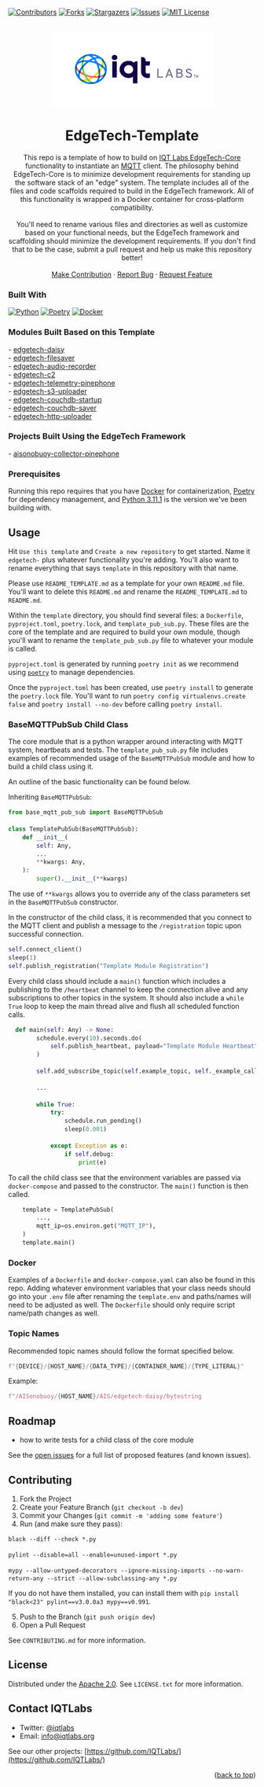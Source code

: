 <a name="readme-top"></a>

[contributors-shield]: https://img.shields.io/github/contributors/IQTLabs/edgetech-template.svg?style=for-the-badge
[contributors-url]: https://github.com/IQTLabs/edgetech-template/graphs/contributors
[forks-shield]: https://img.shields.io/github/forks/IQTLabs/edgetech-template.svg?style=for-the-badge
[forks-url]: https://github.com/IQTLabs/edgetech-template/network/members
[stars-shield]: https://img.shields.io/github/stars/IQTLabs/edgetech-template.svg?style=for-the-badge
[stars-url]: https://github.com/IQTLabs/edgetech-template/stargazers
[issues-shield]: https://img.shields.io/github/issues/IQTLabs/edgetech-template.svg?style=for-the-badge
[issues-url]: https://github.com/IQTLabs/edgetech-template/issues
[license-shield]: https://img.shields.io/github/license/IQTLabs/edgetech-template.svg?style=for-the-badge
[license-url]: https://github.com/IQTLabs/edgetech-template/blob/master/LICENSE.txt
[product-screenshot]: images/screenshot.png
[python]: https://img.shields.io/badge/python-000000?style=for-the-badge&logo=python
[python-url]: https://www.python.org
[poetry]: https://img.shields.io/badge/poetry-20232A?style=for-the-badge&logo=poetry
[poetry-url]: https://python-poetry.org
[docker]: https://img.shields.io/badge/docker-35495E?style=for-the-badge&logo=docker
[docker-url]: https://www.docker.com

[![Contributors][contributors-shield]][contributors-url]
[![Forks][forks-shield]][forks-url]
[![Stargazers][stars-shield]][stars-url]
[![Issues][issues-shield]][issues-url]
[![MIT License][license-shield]][license-url]

<br />
<div align="center">
  <a href="https://iqtlabs.org/">
    <img src="images/logo.png" alt="Logo" width="331" height="153">
  </a>

<h1 align="center">EdgeTech-Template</h1>

  <p align="center">
    This repo is a template of how to build on <a href="https://github.com/IQTLabs/edgetech-core">IQT Labs EdgeTech-Core</a> functionality to instantiate an <a href="https://projects.eclipse.org/projects/iot.mosquitto">MQTT</a> client. The philosophy behind EdgeTech-Core is to minimize development requirements for standing up the software stack of an "edge" system. The template includes all of the files and code scaffolds required to build in the EdgeTech framework. All of this functionality is wrapped in a Docker container for cross-platform compatibility. 
    <br/>
    <br/>
    You'll need to rename various files and directories as well as customize based on your functional needs, but the EdgeTech framework and scaffolding should minimize the development requirements. If you don't find that to be the case, submit a pull request and help us make this repository better!
    <br/>
    <br/>
    <a href="https://github.com/IQTLabs/edgetech-template/pulls">Make Contribution</a>
    ·
    <a href="https://github.com/IQTLabs/edgetech-template/issues">Report Bug</a>
    ·
    <a href="https://github.com/IQTLabs/edgetech-template/issues">Request Feature</a>
  </p>
</div>

### Built With

[![Python][python]][python-url]
[![Poetry][poetry]][poetry-url]
[![Docker][docker]][docker-url]

### Modules Built Based on this Template

<p align="left">
- <a href="https://github.com/IQTLabs/edgetech-daisy">edgetech-daisy</a>
<br/>
- <a href="https://github.com/IQTLabs/edgetech-filesaver">edgetech-filesaver</a>
<br/>
- <a href="https://github.com/IQTLabs/edgetech-audio-recorder">edgetech-audio-recorder</a>
<br/>
- <a href="https://github.com/IQTLabs/edgetech-c2">edgetech-c2</a>
<br/>
- <a href="https://github.com/IQTLabs/edgetech-telemetry-pinephone">edgetech-telemetry-pinephone</a>
<br/>
- <a href="https://github.com/IQTLabs/edgetech-s3-uploader">edgetech-s3-uploader</a>
<br/>
- <a href="https://github.com/IQTLabs/edgetech-couchdb-startup">edgetech-couchdb-startup</a>
<br/>
- <a href="https://github.com/IQTLabs/edgetech-couchdb-saver">edgetech-couchdb-saver</a>
<br/>
- <a href="https://github.com/IQTLabs/edgetech-http-uploader">edgetech-http-uploader</a>
<br/>
</p>

### Projects Built Using the EdgeTech Framework

<p align="left">
- <a href="https://github.com/IQTLabs/aisonobuoy-collector-pinephone">aisonobuoy-collector-pinephone</a>
</p>

### Prerequisites

Running this repo requires that you have [Docker](https://www.docker.com) for containerization, [Poetry][poetry-url] for dependency management, and [Python 3.11.1][python-url] is the version we've been building with.

## Usage

Hit `Use this template` and `Create a new repository` to get started. Name it `edgetech-` plus whatever functionality you're adding. You'll also want to rename everything that says `template` in this repository with that name.

Please use `README_TEMPLATE.md` as a template for your own `README.md` file. You'll want to delete this `README.md` and rename the `README_TEMPLATE.md` to `README.md`.

Within the `template` directory, you should find several files: a `Dockerfile`, `pyproject.toml`, `poetry.lock`, and `template_pub_sub.py`. These files are the core of the template and are required to build your own module, though you'll want to rename the `template_pub_sub.py` file to whatever your module is called.

`pyproject.toml` is generated by running `poetry init` as we recommend using [`poetry`][poetry-url] to manage dependencies.

Once the `pyproject.toml` has been created, use `poetry install` to generate the `poetry.lock` file. You'll want to run `poetry config virtualenvs.create false` and `poetry install --no-dev` before calling `poetry install`.

### BaseMQTTPubSub Child Class

The core module that is a python wrapper around interacting with MQTT system, heartbeats and tests. The `template_pub_sub.py` file includes examples of recommended usage of the `BaseMQTTPubSub` module and how to build a child class using it.

An outline of the basic functionality can be found below.

Inheriting `BaseMQTTPubSub`:

```python
from base_mqtt_pub_sub import BaseMQTTPubSub

class TemplatePubSub(BaseMQTTPubSub):
    def __init__(
        self: Any,
        ...
        **kwargs: Any,
    ):
        super().__init__(**kwargs)
```

The use of `**kwargs` allows you to override any of the class parameters set in the `BaseMQTTPubSub` constructor.

In the constructor of the child class, it is recommended that you connect to the MQTT client and publish a message to the `/registration` topic upon successful connection.

```python
self.connect_client()
sleep(1)
self.publish_registration("Template Module Registration")
```

Every child class should include a `main()` function which includes a publishing to the `/heartbeat` channel to keep the connection alive and any subscriptions to other topics in the system. It should also include a `while True` loop to keep the main thread alive and flush all scheduled function calls.

```python
  def main(self: Any) -> None:
        schedule.every(10).seconds.do(
            self.publish_heartbeat, payload="Template Module Heartbeat"
        )

        self.add_subscribe_topic(self.example_topic, self._example_callback)

        ...

        while True:
            try:
                schedule.run_pending()
                sleep(0.001)

            except Exception as e:
                if self.debug:
                    print(e)
```

To call the child class see that the environment variables are passed via `docker-compose` and passed to the constructor. The `main()` function is then called.

```python
    template = TemplatePubSub(
        ...,
        mqtt_ip=os.environ.get("MQTT_IP"),
    )
    template.main()
```

### Docker

Examples of a `Dockerfile` and `docker-compose.yaml` can also be found in this repo. Adding whatever environment variables that your class needs should go into your `.env` file after renaming the `template.env` and paths/names will need to be adjusted as well. The `Dockerfile` should only require script name/path changes as well.

### Topic Names

Recommended topic names should follow the format specified below.

```python
f"{DEVICE}/{HOST_NAME}/{DATA_TYPE}/{CONTAINER_NAME}/{TYPE_LITERAL}"
```

Example:

```python
f"/AISonobuoy/{HOST_NAME}/AIS/edgetech-daisy/bytestring
```

## Roadmap

- how to write tests for a child class of the core module

See the [open issues](https://github.com/github_username/repo_name/issues) for a full list of proposed features (and known issues).

## Contributing

1. Fork the Project
2. Create your Feature Branch (`git checkout -b dev`)
3. Commit your Changes (`git commit -m 'adding some feature'`)
4. Run (and make sure they pass):

```
black --diff --check *.py

pylint --disable=all --enable=unused-import *.py

mypy --allow-untyped-decorators --ignore-missing-imports --no-warn-return-any --strict --allow-subclassing-any *.py
```

If you do not have them installed, you can install them with `pip install "black<23" pylint==v3.0.0a3 mypy==v0.991`.

5. Push to the Branch (`git push origin dev`)
6. Open a Pull Request

See `CONTRIBUTING.md` for more information.

## License

Distributed under the [Apache 2.0](https://github.com/IQTLabs/edgetech-template/blob/main/LICENSE). See `LICENSE.txt` for more information.

## Contact IQTLabs

- Twitter: [@iqtlabs](https://twitter.com/iqtlabs)
- Email: info@iqtlabs.org

See our other projects: [https://github.com/IQTLabs/](https://github.com/IQTLabs/)

<p align="right">(<a href="#readme-top">back to top</a>)</p>

